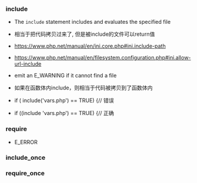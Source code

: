### include
- The `include` statement includes and evaluates the specified file
- 相当于把代码拷贝过来了, 但是被include的文件可以return值
- https://www.php.net/manual/en/ini.core.php#ini.include-path
- https://www.php.net/manual/en/filesystem.configuration.php#ini.allow-url-include
- emit an E_WARNING if it cannot find a file

- 如果在函数体内include，则相当于代码被拷贝到了函数体内

- if ( include('vars.php') == TRUE) {// 错误
- if ((include 'vars.php') == TRUE) {// 正确

### require
- E_ERROR

### include_once

### require_once
